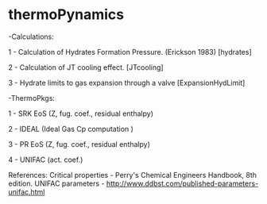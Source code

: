 # thermoPynamics

-Calculations:

1 - Calculation of Hydrates Formation Pressure. (Erickson 1983) [hydrates]

2 - Calculation of JT cooling effect. [JTcooling]

3 - Hydrate limits to gas expansion through a valve [ExpansionHydLimit]

-ThermoPkgs:

1 - SRK EoS (Z, fug. coef., residual enthalpy)

2 - IDEAL (Ideal Gas Cp computation )

3 - PR EoS (Z, fug. coef., residual enthalpy)

4 - UNIFAC (act. coef.)

References:
Critical properties - Perry's Chemical Engineers Handbook, 8th edition.
UNIFAC parameters - http://www.ddbst.com/published-parameters-unifac.html

